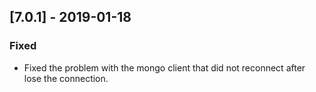 
## [7.0.1] - 2019-01-18
### Fixed
- Fixed the problem with the mongo client that did not reconnect after lose the connection.
